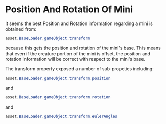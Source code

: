 # Position And Rotation Of Mini

It seems the best Position and Rotation information regarding a mini is obtained from:

````C#
asset.BaseLoader.gameObject.transform
````
because this gets the position and rotation of the mini's base. This means that even if the creature portion of the mini is offset,
the position and rotation information will be correct with respect to the mini's base.

The transform property exposed a number of sub-propeties including:

````C#
asset.BaseLoader.gameObject.transform.position
````
and
````C#
asset.BaseLoader.gameObject.transform.rotation
````
and
````C#
asset.BaseLoader.gameObject.transform.eulerAngles
````

